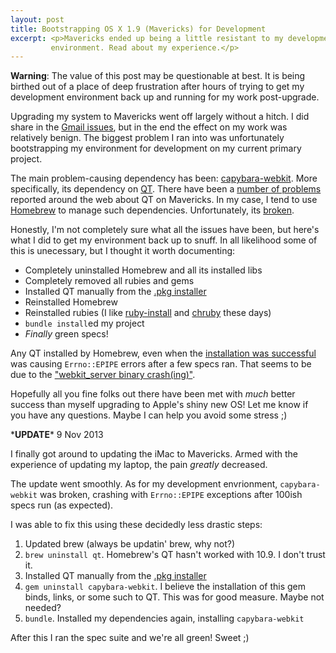 ```yaml
---
layout: post
title: Bootstrapping OS X 1.9 (Mavericks) for Development
excerpt: <p>Mavericks ended up being a little resistant to my development
         environment. Read about my experience.</p>
---
```


**Warning**: The value of this post may be questionable at best. It is being
birthed out of a place of deep frustration after hours of trying to get my
development environment back up and running for my work post-upgrade.

Upgrading my system to Mavericks went off largely without a hitch. I did share
in the [Gmail issues](http://www.tuaw.com/2013/10/23/how-mavericks-ruined-apple-mail-for-gmail-users/),
but in the end the effect on my work was relatively benign. The biggest problem
I ran into was unfortunately bootstrapping my environment for development on my
current primary project.

The main problem-causing dependency has been: [capybara-webkit](https://github.com/thoughtbot/capybara-webkit).
More specifically, its dependency on [QT](http://qt-project.org). There have been
a [number of problems](https://www.google.com/search?q=mavericks+qt&oq=mavericks+qt&aqs=chrome..69i57j69i61.3522j0j1&sourceid=chrome&espv=210&es_sm=119&ie=UTF-8)
reported around the web about QT on Mavericks. In my case, I tend to use [Homebrew](http://brew.sh)
to manage such dependencies. Unfortunately, its [broken](https://github.com/mxcl/homebrew/issues/21608).

Honestly, I'm not completely sure what all the issues have been, but here's what
I did to get my environment back up to snuff. In all likelihood some of this is
unecessary, but I thought it worth documenting:

* Completely uninstalled Homebrew and all its installed libs
* Completely removed all rubies and gems
* Installed QT manually from the [.pkg installer](http://download.qt-project.org/official_releases/qt/4.8/4.8.5/qt-mac-opensource-4.8.5.dmg)
* Reinstalled Homebrew
* Reinstalled rubies (I like [ruby-install](https://github.com/postmodern/ruby-install)
  and [chruby](https://github.com/postmodern/chruby) these days)
* `bundle install`ed my project
* _Finally_ green specs!

Any QT installed by Homebrew, even when the [installation was successful](https://github.com/mxcl/homebrew/pull/23793)
was causing `Errno::EPIPE` errors after a few specs ran. That seems to be due to
the ["webkit_server binary crash(ing)"](https://github.com/thoughtbot/capybara-webkit/issues/68#issuecomment-2133695).

Hopefully all you fine folks out there have been met with _much_ better success
than myself upgrading to Apple's shiny new OS! Let me know if you have any questions.
Maybe I can help you avoid some stress ;)

\***UPDATE**\* 9 Nov 2013

I finally got around to updating the iMac to Mavericks. Armed with the experience
of updating my laptop, the pain _greatly_ decreased.

The update went smoothly. As for my development envrionment, `capybara-webkit`
was broken, crashing with `Errno::EPIPE` exceptions after 100ish specs run (as
expected).

I was able to fix this using these decidedly less drastic steps:

1. Updated brew (always be updatin' brew, why not?)
2. `brew uninstall qt`. Homebrew's QT hasn't worked with 10.9. I don't trust it.
3. Installed QT manually from the [.pkg installer](http://download.qt-project.org/official_releases/qt/4.8/4.8.5/qt-mac-opensource-4.8.5.dmg)
4. `gem uninstall capybara-webkit`. I believe the installation of this gem binds,
   links, or some such to QT. This was for good measure. Maybe not needed?
5. `bundle`. Installed my dependencies again, installing `capybara-webkit`

After this I ran the spec suite and we're all green! Sweet ;)
